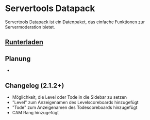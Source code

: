 # Servertools Datapack

Servertools Datapack ist ein Datenpaket, das einfache Funktionen zur Servermoderation bietet.

## [Runterladen](https://www.curseforge.com/minecraft/texture-packs/servertools/files)

## Planung
* 

## Changelog (2.1.2+)
* Möglichkeit, die Level oder Tode in die Sidebar zu setzen
* "Level" zum Anzeigenamen des Levelscoreboards hinzugefügt
* "Tode" zum Anzeigenamen des Todescoreboards hinzugefügt
* CAM Rang hinzugefügt
